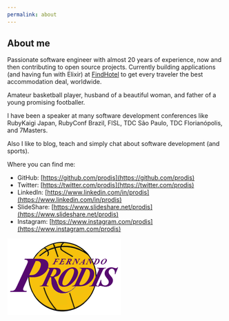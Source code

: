 ```yaml
---
permalink: about
---
```


## About me

Passionate software engineer with almost 20 years of experience, now and then contributing to open
source projects. Currently building applications (and having fun with Elixir) at
[FindHotel](https://careers.findhotel.net) to get every traveler the best accommodation deal, worldwide.

Amateur basketball player, husband of a beautiful woman, and father of a young promising footballer.

I have been a speaker at many software development conferences like RubyKaigi Japan, RubyConf Brazil,
FISL, TDC São Paulo, TDC Florianópolis, and 7Masters.

Also I like to blog, teach and simply chat about software development (and sports).

Where you can find me:
- GitHub: [https://github.com/prodis](https://github.com/prodis)
- Twitter: [https://twitter.com/prodis](https://twitter.com/prodis)
- LinkedIn: [https://www.linkedin.com/in/prodis](https://www.linkedin.com/in/prodis)
- SlideShare: [https://www.slideshare.net/prodis](https://www.slideshare.net/prodis)
- Instagram: [https://www.instagram.com/prodis](https://www.instagram.com/prodis)

![Prodis](/assets/images/prodis_logo_transparent.png)
